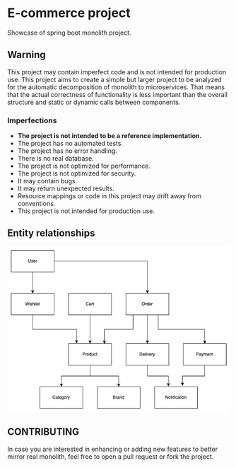# E-commerce project
Showcase of spring boot monolith project.

## Warning
This project may contain imperfect code and is not intended for production use.
This project aims to create a simple but larger project to be analyzed
for the automatic decomposition of monolith to microservices. That means that the
actual correctness of functionality is less important than the overall structure and
static or dynamic calls between components.

### Imperfections
- **The project is not intended to be a reference implementation.**
- The project has no automated tests.
- The project has no error handling.
- There is no real database.
- The project is not optimized for performance.
- The project is not optimized for security.
- It may contain bugs.
- It may return unexpected results.
- Resource mappings or code in this project may drift away from conventions.
- This project is not intended for production use.

## Entity relationships
![ecommerce.png](assets/ecommerce.png)

## CONTRIBUTING
In case you are interested in enhancing or adding new features to better mirror real monolith,
feel free to open a pull request or fork the project.
